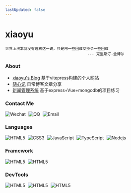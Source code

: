 ```yaml
---
lastUpdated: false
---
```


# xiaoyu
```
世界上根本就没有逃离这一说，只是用一些困难交换令一些困难
                                     --- 克里斯汀-金博尔
```

### About
- [xiaoyu's Blog]()   基于vitepress构建的个人网站
- [随心记]()   日常博客文章分享
- [新闻管理系统](https://github.com/luxiaoyu822/node-news-server#readme)   基于express+Vue+mongodb的项目练习

### Contact Me
<p>
<img class="content" alt="Wechat" src="https://img.shields.io/badge/WeChat-June__2022__GC-07C160?logo=wechat">
<img class="content" alt="QQ" src="https://img.shields.io/badge/QQ-1015750057-54B4EF?logo=tencentqq">
<img class="content" alt="Email" src="https://img.shields.io/badge/Email-17371771282@163.com-EA4335?logo=Gmail">
</p>

### Languages
<p>
<img class="content" alt="HTML5" src="https://img.shields.io/badge/HTML5-E34F26?logo=HTML5&logoColor=fff">
<img class="content" alt="CSS3" src="https://img.shields.io/badge/CSS3-1572B6?logo=CSS3&logoColor=fff">
<img class="content" alt="JavaScript" src="https://img.shields.io/badge/JavaScript-F7DF1E?logo=JavaScript&logoColor=333">
<img class="content" alt="TypeScript" src="https://img.shields.io/badge/TypeScript-3178C6?logo=TypeScript&logoColor=fff">
<img class="content" alt="Nodejs" src="https://img.shields.io/badge/Nodejs-026e00?logo=Node.js&logoColor=fff">
</p>

### Framework
<p>
<img class="content" alt="HTML5" src="https://img.shields.io/badge/Vue.js-42b88c?logo=Vue.js&logoColor=fff">
<img class="content" alt="HTML5" src="https://img.shields.io/badge/express-259dff?logo=express&logoColor=fff">
</p>

### DevTools
<p>
<img class="content" alt="HTML5" src="https://img.shields.io/badge/VSCode-007ACC?logo=VisualStudioCode&logoColor=fff">
<img class="content" alt="HTML5" src="https://img.shields.io/badge/Webstorm-000?logo=webstorm&logoColor=fff">
<img class="content" alt="HTML5" src="https://img.shields.io/badge/Git-f14e32?logo=git&logoColor=fff">
</p>

<style scoped>
.content{
margin-right:5px;
display:inline;
}
</style>
